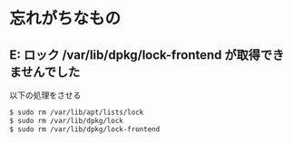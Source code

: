 # 忘れがちなもの

## E: ロック /var/lib/dpkg/lock-frontend が取得できませんでした

以下の処理をさせる

```bash
$ sudo rm /var/lib/apt/lists/lock
$ sudo rm /var/lib/dpkg/lock
$ sudo rm /var/lib/dpkg/lock-frontend
```
